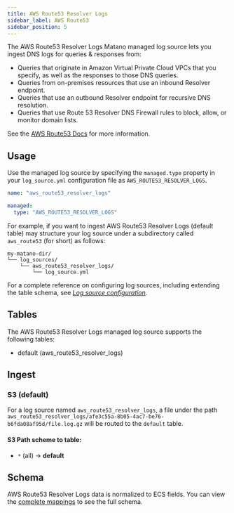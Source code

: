 ```yaml
---
title: AWS Route53 Resolver Logs
sidebar_label: AWS Route53
sidebar_position: 5
---
```


The AWS Route53 Resolver Logs Matano managed log source lets you ingest DNS logs for queries & responses from: 

- Queries that originate in Amazon Virtual Private Cloud VPCs that you specify, as well as the responses to those DNS queries.
- Queries from on-premises resources that use an inbound Resolver endpoint.
- Queries that use an outbound Resolver endpoint for recursive DNS resolution.
- Queries that use Route 53 Resolver DNS Firewall rules to block, allow, or monitor domain lists.

See the [AWS Route53 Docs](https://docs.aws.amazon.com/Route53/latest/DeveloperGuide/resolver-query-logs.html) for more information.

## Usage

Use the managed log source by specifying the `managed.type` property in your `log_source.yml` configuration file as `AWS_ROUTE53_RESOLVER_LOGS`.

```yml
name: "aws_route53_resolver_logs"

managed:
  type: "AWS_ROUTE53_RESOLVER_LOGS"
```

For example, if you want to ingest AWS Route53 Resolver Logs (default table) may structure your log source under a subdirectory called `aws_route53` (for short) as follows:

```
my-matano-dir/
└── log_sources/
    └── aws_route53_resolver_logs/
        └── log_source.yml
```

For a complete reference on configuring log sources, including extending the table schema, see [_Log source configuration_](../../configuration.md).

## Tables

The AWS Route53 Resolver Logs managed log source supports the following tables:

- default (aws_route53_resolver_logs)

## Ingest

### S3 (default)

For a log source named `aws_route53_resolver_logs`, a file under the path `aws_route53_resolver_logs/afe3c55a-8b05-4ac7-be76-b6fda08af95d/file.log.gz` will be routed to the `default` table.

#### S3 Path scheme to table:

- `*` (all) -> **default**

## Schema

AWS Route53 Resolver Logs data is normalized to ECS fields. You can view the [complete mappings][1] to see the full schema.

[1]: https://github.com/matanolabs/matano/blob/main/data/managed/log_sources/aws_route53_resolver_logs/log_source.yml
